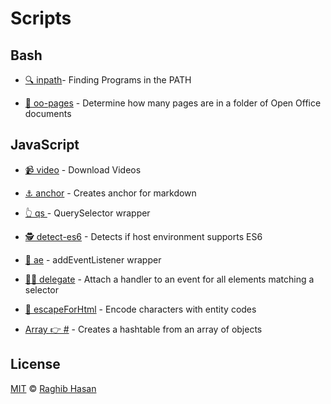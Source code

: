 # Scripts

## Bash

* [🔍 inpath](./inpath)- Finding Programs in the PATH

* [🤔 oo-pages](./oop) - Determine how many pages are in a folder of Open Office documents

## JavaScript

* [📹 video](./video.js) - Download Videos

* [⚓️ anchor](./anchor.js) - Creates anchor for markdown

* [👆 qs ](./qs.js) - QuerySelector wrapper

* [🕵️ detect-es6](./detect-es6.js) - Detects if host environment supports ES6

* [🎩 ae](./ae.js) - addEventListener wrapper

* [💁🏼 delegate](./delegate.js) - Attach a handler to an event for all elements matching a selector

* [🙅 escapeForHtml](./escapeForHtml.js) - Encode characters with entity codes

* [Array 👉  #](./arrayToHash.js) - Creates a hashtable from an array of objects




## License
[MIT](./license) © [Raghib Hasan](http://raghibm.com/)
